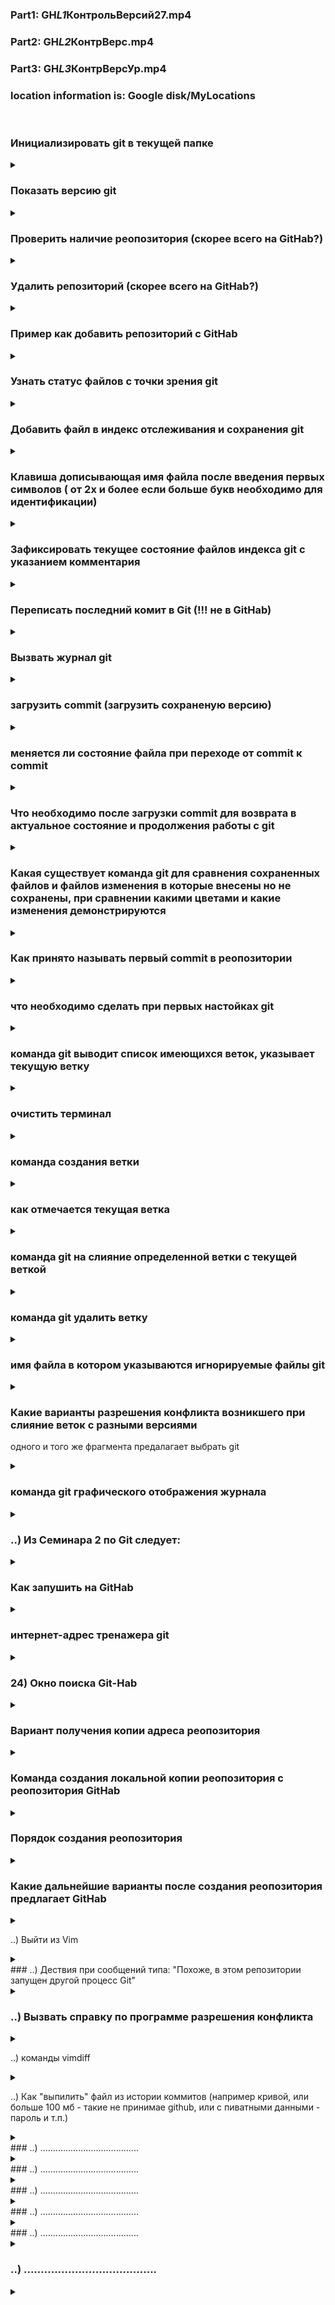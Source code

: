 ### Part1: **GH*L1*КонтрольВерсий27.mp4**

### Part2: **GH*L2*КонтрВерс.mp4**

### Part3: **GH*L3*КонтрВерсУр.mp4**

### **location information is: Google disk/MyLocations**

&nbsp;&nbsp;

### Инициализировать git в текущей папке

<details>
<summary></summary>

```javascript
git init
```

</details>

### Показать версию git

<details>
<summary></summary>

```javascript
git --version
```

</details>

### Проверить наличие реопозитория (скорее всего на GitHab?)

<details>

![GitRemote.jpg](GitRemote.jpg)

<summary></summary>

</details>

### Удалить репозиторий (скорее всего на GitHab?)

<details>
<summary></summary>

![RemoteRemove.jpg](RemoteRemove.jpg)

```javascript

```

</details>

### Пример как добавить репозиторий с GitHab

<details>
<summary></summary>

![GreetRemote.jpg](GreetRemote.jpg)

```javascript

```

</details>

### Узнать статус файлов с точки зрения git

<details>
<summary></summary>

```javascript
git status
```

</details>

### Добавить файл в индекс отслеживания и сохранения git

<details>
<summary></summary>

```javascript

git add <file nime>

git add .        (добавить изменения в текущей папке)

```

</details>

### Клавиша дописывающая имя файла после введения первых символов ( от 2х и более если больше букв необходимо для идентификации)

<details>
<summary></summary>

```javascript
tab;
```

</details>

### Зафиксировать текущее состояние файлов индекса git с указанием комментария

<details>
<summary></summary>

```javascript
источник: (17-03-23) https://www.xodeptoject/Articles/457305/Basic-Git-Command-Line-Reference-for-Windows-Users

git commit -m "текст комментария"
git commit -a -m "текст комментария" Фиксирует все файлы измененные с момента последнего каммита. Не включает новые файлы.
git commit -a -mend -m "текст комментария" Добавляет все измененения в предыдгщую фиксацию и перезаписывает сообщение о фиксации новым текстом сообщения. Не включая новые файлы:
git commit -a если для lubuntu промотать вниз, далее ввести текст комментария (или удалить #, что бы сохранить нужные комменты сгенерированные автоматически с подробным описанием сохраняемых в коммит изменений), затем Ctr + s, далее для сохнения и выхода Ctr + x.
Для Windows после вввода -a прокрутить вниз, (или удалить #, что бы сохранить нужные комменты сгенерированные автоматически с подробным описанием сохраняемых в коммит изменений), нажать клавишу insert (что бы включить режим редактирования), ввести комментарий. Далее Esc для выхода из режима редактирования. После ввести в командной строке, в нижней части панели редактирования :x и затем Enter для выхода с сохранением.


Опции: -a Зафиксировать все изменения в отслеживаемых файлах с момента последней фиксации
       -v Подробный: включите различия между зафиксировынными элементами на экране сообщения о фиксации
       --amend Изменить сообщение о фиксации, связанное с самой последней фиксацией
       --amend <File_1><File_2>...<File_n> повторить прудыдущую фиксацию и включить изменения в указанные файлы. Фиксируем изменения для конкретных файлов и включает указанное сообщение о фиксации

       --amend -m "mesage" переписать последний коммит


```

</details>

### Переписать последний комит в Git (!!! не в GitHab)

<details>
<summary></summary>

```javascript
git log
```

</details>

### Вызвать журнал git

<details>
<summary></summary>

```javascript
git log
```

</details>

### загрузить commit (загрузить сохраненую версию)

<details>
<summary></summary>

```javascript
ввести команду и первые 4 симовала имени commit
например: git checkout 5c2a
```

</details>

### меняется ли состояние файла при переходе от commit к commit

<details>
<summary></summary>

```javascript
Нет. При переходе от одного commit к другому commit git показывает состояние в котором на момент созданния commit находился файл, при этом не изменяя его.
```

</details>

### Что необходимо после загрузки commit для возврата в актуальное состояние и продолжения работы с git

<details>
<summary></summary>

```javascript
Для продолжения работы с git после загрузки commit необходимо загрузить актуальную версию,  и выполнить команду git checkout master
```

</details>

### Какая существует команда git для сравнения сохраненных файлов и файлов изменения в которые внесены но не сохранены, при сравнении какими цветами и какие изменения демонстрируются

<details>
<summary></summary>

```javascript
git diff

-  красным цветом демонстрируются удаленные файлы
-  зеленым созданные
```

</details>

### Как принято называть первый commit в реопозитории

<details>
<summary></summary>

```javascript
Initial commit (инишин коммит)
```

</details>

### что необходимо сделать при первых настойках git

<details>
<summary></summary>

```javascript
Представиться git: git config <name>, затем: git config <email>
```

### например:

![GlobalConfig](GlobalConfig.jpg)

</details>

### команда git выводит список имеющихся веток, указывает текущую ветку

<details>
<summary></summary>

```javascript
git branch
```

</details>

### очистить терминал

<details>
<summary></summary>

```javascript
clear;
```

</details>

### команда создания ветки

<details>
<summary></summary>

```javascript
git branch <name>
```

</details>

### как отмечается текущая ветка

<details>
<summary></summary>

```javascript
*
```

</details>

### команда git на слияние определенной ветки с текущей веткой

<details>
<summary></summary>

```javascript
git merge <name branch>
```

</details>

### команда git удалить ветку

<details>
<summary></summary>

```javascript
git branch -d <name branch>
Формат удаления: git(указывает что команда для git), branch(указывает что команда направлена
на некоторую ветку), -d(флаг указывает на необходимость удаления), имя ветки указывает какую
именно ветку необходимо удалить
```

</details>

### имя файла в котором указываются игнорируемые файлы git

<details>
<summary></summary>

```javascript
.gitignor

```

</details>

### Какие варианты разрешения конфликта возникшего при слияние веток с разными версиями

одного и того же фрагмента предалагает выбрать git

<details>
<summary></summary>

```javascript
1. Accept Current Change (Принять вариант из текущей ветки т.е. в которую вливают ветку)
2. Accept Incoming Change (Принять вариант из вливаемой ветки)
3. Accept Both Change (Сохранить оба варианта)
4. Accept Changes (Сравнить)
```

</details>

### команда git графического отображения журнала

<details>
<summary></summary>

```javascript
git log --graph
```

</details>

### ..) Из Семинара 2 по Git следует:

<details>
<summary></summary>

```javascript
1. конфлик не возникает если:
- сливаемая информация на какой-то из веток не была подтверждена (не сделан коммит)
- изменения были внесены в строки которые в принимающей ветке оказались пустыми
- если изменения вносятся последовательно

2. конфликт возникает с предложением вариантов разрешения если инфа вызвающая конфликт вливается именно в ветку master, а не в иную ветку. (Хотя во время практической работы при сливе в иную ветку мне поступило при возникшем конфликте предложения вариантов разрешения этого конфликта. По какой причине так получилось пока не понял)

3. Rebase делает примерно тоже, что и merge, но комит сливается не в текущую ветку, а в указанную ветку из текущей ветки. То есить наоборот относительно работы команды merge. Кроме того, голова GIT, остается при выполнении команды не на последнем коммите как это происходит с merge, а вроде раньше, если я правильно понял, она остается на коммитах, которые были последнеми перед сливом (последнее надо еще проверить, может я не точно понял, что присходит с головой)


```

</details>

### Как запушить на GitHab

<details>
<summary></summary>

![GitPush.jpg](GitPush.jpg)

</details>

### интернет-адрес тренажера git

<details>
<summary></summary>

```javascript
https://learngitbranching.js.org/
```

</details>

### 24) Окно поиска Git-Hab

<details>
<summary></summary>

![ImageSearchGH](SearchGH.jpg)

</details>

### Вариант получения копии адреса реопозитория

<details>
<summary></summary>

![CopyOfAddressGH](CopyOfAddress.jpg)

</details>

### Команда создания локальной копии реопозитория с реопозитория GitHab

<details>
<summary></summary>

```javascript
git clone <интернет адрес реопозитория на GitHab>
```

</details>

### Порядок создания реопозитория

<details>
<summary></summary>

1. Создать на GitHab аккаунт
2. Создать реопозиторий например нажав указателем мыши на "+"
   и выбрать пункт меню "Новый репозиторий"
   ![Great a Repository](GreatRepository.jpg)

3. Присвоить репозиторию имя, можно сделать соотвествующие настройки,
   либо оставить из по умолчанию.

![By Naning](ByNaming.jpg)

</details>

### Какие дальнейшие варианты после создания реопозитория предлагает GitHab

<details>
<summary></summary>

![GB/GH/FurtherOptions.jpg](FurtherOptions.jpg)

1. создать новый репозиторий через терминал и начать с ним работать
2. существующий репозиторий привязать к этому репозиторию
3. имопортировать код из другого репозитория

</details>

..) Выйти из Vim

<details>
<summary></summary>

```javascript

источник: (17-02-2023) https://itsfoss.com

1) Клавиша Esc, что бы выйти из режима редактировния
2.1) :q
2.2) :q! - выход без сохранения файла
2.3) :wq - cохранить файл и выйти

2.4) :x -  при пробовании на практике, вроде выход с сохранением (надо попроверять на проктике еще)
2.5) :x! - примеч.: для VSCode Windows 10 пробовал работало,
           выход без сохрания.
2.6) :qa - закрывает все открытые файлы

2.7) Shift ZZ - сохранить и выйти
2.8) Shift ZQ - выход без сохранения




```

</details>
### ..) Дествия при сообщений типа: "Похоже, в этом репозитории запущен другой процесс Git"

<details>
<summary></summary>

```javascript

Источник: (17-03-23) https://stackoverflow.com/questions/38004148/another-git-process-seems-to-be-running-in-theis-repository

Предлогается удалить файл inlex.lock в каталоге .git или такой файл, или иной файл с этим расширением в рабочих деревьях или там же в каталоге

Например для Linukc: rm -f .git/index.lock
                     rm .git/index.lock
Например для Windows: del -f .git/index.lock
                      del .git/index.lock (это вариант пробовал работало в VSCode   Windows 10)

```

</details>

### ..) Вызвать справку по программе разрешения конфликта

<details>
<summary></summary>

```javascript

git mergetool --tool-help

```

</details>

..) команды vimdiff

<details>

<summary></summary>

```javascript

##команды vimdiff

]c - перейти к следующему отличию
[c - перейти к предыдущему различию

получение do - diff (отличное от текущего), сокращенное ':diffget'
dp - diff put (текущий для другого), сокращенный ':diffput'

:diffupdate - повторно просканировать файлы на наличие различий
:diffthis - получить разницу файлов в буферах (из обычного режима)
:diffoff - возврат в нормальный режим
zo - открывать свернутый текст
zc - закрыть свернутый текст

Ctrl + W Ctrl + W - переключиться на следующее окно
:ls - показать информацию о Windows



:x либо :wq или :w или :wqa (сохранить и выйти, рабочим является вариант из указанных как подозреваю в зависимости от ОС, последняя команда - :wqa вроде сохранить и выйти с закрытием всех окон)

Ctrl + r (базовый калькулятор, примерно так: Ctrl+r '=2+2' ENTER)

diffoff - делает буфер или окно неактивным

:bufdo (выполнить команду для всех буферов, например: :bufdo diffoff)


:diffget LO - выбрать вариант при слиянии из локальной версии

:diffget RE - выбрать вариант при слиянии из удаленного репозитория

:diffget BA - выбрать вариант при слиянии из быза (если я правильно понял, предыдущую сохраненную последнюю версию перед данным изменением)

ссылка на справочник: https://vimhelp.org/windows.txt.html#%3Abufdo

```

</details>

..) Как "выпилить" файл из истории коммитов (например кривой, или больше 100 мб - такие не принимае github, или с пиватными данными - пароль и т.п.)

<details>
<summary></summary>

```javascript
01.06.2023
https://qna.habr.com/q/865863

ПРИМЕР 1
dyuriev Денис Юрьев @dyuriev
A posteriori
Отвечу чуть подробнее чем спрашиваете:

Конкретный файл (www/video/route.mp4):

git filter-branch --force --index-filter 'git rm --cached --ignore-unmatch www/video/route.mp4 ' --prune-empty --tag-name-filter cat -- --all


Файл по маске (*.mp4):

git filter-branch --force --index-filter 'git rm --cached --ignore-unmatch "*.mp4" ' --prune-empty --tag-name-filter cat -- --all


Директорию (www/video):

git filter-branch --force --index-filter 'git rm --cached --ignore-unmatch www/video -r' --prune-empty --tag-name-filter cat -- --all

Данный способ не оптимальный, но универсальный - проверит всю историю коммитов и выпилит из коммитов данные файлы/каталоги и перепишет все что дальше

Пуш форсом отправляем все ветки в репозиторий
git push origin --force --all

не забываем сообщить другим разрабам что надо сделать git reset --hard origin/...

Warning: опробуйте сначала на тестовом репозитории (склонируйте текущий куда нибудь и потренируйтесь). Не хочу чувствовать себя виноватым, если вы выпилите что-то исторически-ценное

ПРИМЕР2:

toxa82 toxa82 @toxa82
Удаление файла passwords.txt изо всех коммитов
git filter-branch --tree-filter 'rm -f passwords.txt' HEAD

Подробнее в пункте "Удаление файла из каждого коммита"
Учтите что вы меняете историю и git push вам не разрешат сделать, надо будет делать git push -f. Остальные в команде должны будут сделать
git fetch && git checkout master && git reset --hard origin/master



ЗАМЕЧАНИЕ: по другим источникам в последнее время ГИТ рекомендует использовать filter-repo (вместо вышеуказанного кода  filter-branch), которые могут отличаться по синатксису. На момент внесения текущей инфы рабочий синтаксис с  "filter-repo" в нете не нашелся. Использован "filter-branch". Вроде как-то срослось. Возможные косяки данного действия будут выявленны может быть и позже в ходе дальнейшего использования репозитория. Надо будет посмотреть.



```

</details>
### ..) .......................................

<details>
<summary></summary>

```javascript
..........................
```

</details>
### ..) .......................................

<details>
<summary></summary>

```javascript
..........................
```

</details>
### ..) .......................................

<details>
<summary></summary>

```javascript
..........................
```

</details>
### ..) .......................................

<details>
<summary></summary>

```javascript
..........................
```

</details>
### ..) .......................................

<details>
<summary></summary>

```javascript
..........................
```

</details>

### ..) .......................................

<details>
<summary></summary>

```javascript
..........................
```

</details>
